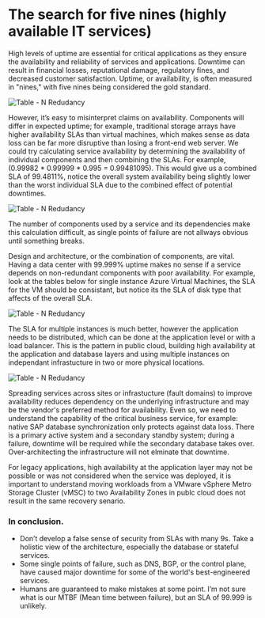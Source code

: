 
# The search for five nines (highly available IT services)

High levels of uptime are essential for critical applications as they ensure the availability and reliability of services and applications. Downtime can result in financial losses, reputational damage, regulatory fines, and decreased customer satisfaction. Uptime, or availability, is often measured in "nines," with five nines being considered the gold standard.


![Table - N Redudancy](https://raoconnor.github.io/docs/assets/images/Availability-Table1.png)



However, it’s easy to misinterpret claims on availability. Components will differ in expected uptime; for example, traditional storage arrays have higher availability SLAs than virtual machines, which makes sense as data loss can be far more disruptive than losing a front-end web server. 
We could try calculating service availability by determining the availability of individual components and then combining the SLAs. For example, (0.99982 * 0.99999 * 0.995 = 0.99481095). This would give us a combined SLA of 99.4811%, notice the overall system availability being slightly lower than the worst individual SLA due to the combined effect of potential downtimes.


![Table - N Redudancy](https://raoconnor.github.io/docs/assets/images/Availability-Table2.png)


The number of components used by a service and its dependencies make this calculation difficult, as single points of failure are not allways obvious until something breaks.

Design and architecture, or the combination of components, are vital. Having a data center with 99.999% uptime makes no sense if a service depends on non-redundant components with poor availability.
For example, look at the tables below for single instance Azure Virtual Machines, the SLA for the VM should be consistant, but notice its the SLA of disk type that affects of the overall SLA.

![Table - N Redudancy](https://raoconnor.github.io/docs/assets/images/Availability-Table3.png)


The SLA for multiple instances is much better, however the application needs to be distributed, which can be done at the application level or with a load balancer. This is the pattern in public cloud, building high availability at the application and database layers and using multiple instances on independant infrastucture in two or more physical locations.

![Table - N Redudancy](https://raoconnor.github.io/docs/assets/images/Availability-Table4.png)


Spreading services across sites or infrastucture (fault domains) to improve availability reduces dependency on the underlying infrastructure and may be the vendor's preferred method for availability. Even so, we need to understand the capability of the critical business service, for example: native SAP database synchronization only protects against data loss. There is a primary active system and a secondary standby system; during a failure, downtime will be required while the secondary database takes over. Over-architecting the infrastructure will not elminate that downtime.

For legacy applications, high availability at the application layer may not be possible or was not considered when the service was deployed, it is important to understand moving workloads from a VMware vSphere Metro Storage Cluster (vMSC) to two Availability Zones in publc cloud does not result in the same recovery senario. 

### In conclusion. 
- Don’t develop a false sense of security from SLAs with many 9s. Take a holistic view of the architecture, especially the database or stateful services.
- Some single points of failure, such as DNS, BGP, or the control plane, have caused major downtime for some of the world's best-engineered services.
- Humans are guaranteed to make mistakes at some point. I’m not sure what is our MTBF (Mean time between failure), but an SLA of 99.999 is unlikely.

